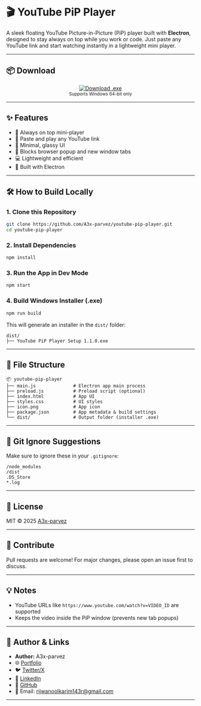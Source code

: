 # 🎬 YouTube PiP Player

A sleek floating YouTube Picture-in-Picture (PiP) player built with **Electron**, designed to stay always on top while you work or code. Just paste any YouTube link and start watching instantly in a lightweight mini player.

---

## 📦 Download

<p align="center">
  <a href="./YouTube%20PiP%20Player%20Setup%201.1.0.exe">
    <img src="https://img.shields.io/badge/⬇%20Download%20Windows%20Installer-1.1.0-blue?style=for-the-badge&logo=windows" alt="Download .exe" />
  </a>
  <br/>
  <sub>Supports Windows 64-bit only</sub>
</p>

---

## ✨ Features

- 📌 Always on top mini-player
- 🎥 Paste and play any YouTube link
- 🧼 Minimal, glassy UI
- 🛑 Blocks browser popup and new window tabs
- 💻 Lightweight and efficient
- 🧪 Built with Electron

<!-- ---

## 📷 Screenshot

> Replace this image with your own screenshot

![Screenshot](screenshot.png) -->

---

## 🛠️ How to Build Locally

### 1. Clone this Repository

```bash
git clone https://github.com/A3x-parvez/youtube-pip-player.git
cd youtube-pip-player
```

### 2. Install Dependencies

```bash
npm install
```

### 3. Run the App in Dev Mode

```bash
npm start
```

### 4. Build Windows Installer (.exe)

```bash
npm run build
```

This will generate an installer in the `dist/` folder:

```
dist/
├── YouTube PiP Player Setup 1.1.0.exe
```

---

## 📁 File Structure

```
📦 youtube-pip-player
├── main.js              # Electron app main process
├── preload.js           # Preload script (optional)
├── index.html           # App UI
├── styles.css           # UI styles
├── icon.png             # App icon
├── package.json         # App metadata & build settings
└── dist/                # Output folder (installer .exe)
```

---

## 🚫 Git Ignore Suggestions

Make sure to ignore these in your `.gitignore`:

```
/node_modules
/dist
.DS_Store
*.log
```

---

## 📜 License

MIT © 2025 [A3x-parvez](https://github.com/A3x-parvez)

---

## 🤝 Contribute

Pull requests are welcome! For major changes, please open an issue first to discuss.

---

## 💡 Notes

* YouTube URLs like `https://www.youtube.com/watch?v=VIDEO_ID` are supported
* Keeps the video inside the PiP window (prevents new tab popups)

---

## 👤 Author & Links

- **Author:** A3x-parvez
- 🌐 [Portfolio](https://my-portfolio-2-alpha-sandy.vercel.app/)
- 🐦 [Twitter/X](https://x.com/parvez__404)
- 💼 [LinkedIn](https://linkedin.com/in/rijwanool-karim)
- 🐙 [GitHub](https://github.com/A3x-parvez)
- 📧 Email: rijwanoolkarim143r@gmail.com

---
